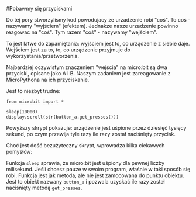 #Pobawmy się przyciskami

Do tej pory stworzylismy kod powodujacy ze urzadzenie robi "coś". To coś - nazywamy "wyjściem" (efektem). Jednakze nasze urzadzenie powinno reagowac na "coś". Tym razem "coś" - nazywamy "wejściem".

To jest latwe do zapamiętania: wyjściem jest to, co urządzenie z siebie daje. Wejściem jest za to, to, co urządzenie przyjmuje do wykorzystania/przetworzenia.

Najbardziej oczywistym znaczeniem "wejścia" na micro:bit są dwa przyciski, opisane jako A i B. Naszym zadaniem jest zareagowanie z MicroPythona na ich przyciskanie.

Jest to niezbyt trudne:

```markdawn
from microbit import *

sleep(10000)
display.scroll(str(button_a.get_presses()))
```

Powyższy skrypt pokazuje: urządzenie jest uśpione przez dziesięć tysięcy sekund, po czym przewija tyle razy ile razy został naciśnięty przycisk. 

Choć jest dość bezużyteczny skrypt, wprowadza kilka ciekawych pomysłów:

Funkcja `sleep` sprawia, że micro:bit jest uśpiony dla pewnej liczby milisekund. Jeśli chcesz pauze w swoim program, właśnie w taki sposób się robi. Funkcja jest jak metoda, ale nie jest zamocowana do punktu obiektu. Jest to obiekt nazwany `button_a` i pozwala uzyskać ile razy został naciśnięty metodą `get_presses`.